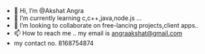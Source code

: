 - 👋 Hi, I’m @Akshat Angra
- 🌱 I’m currently learning  c,c++,java,node.js ...
- 💞️ I’m looking to collaborate on free-lancing projects,client apps..
- 📫 How to reach me .. my email is angraakshat@gmail.com
-    my contact no. 8168754874
<!---
Akshat13664686/Akshat13664686 is a ✨ special ✨ repository because its `README.md` (this file) appears on your GitHub profile.
You can click the Preview link to take a look at your changes.
--->
